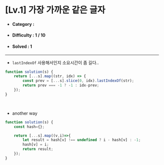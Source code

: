 # [Lv.1] 가장 가까운 같은 글자 
* #### Category : 
* #### Difficulty : 1 / 10  
* #### Solved : 1

<hr />

* `lastIndexOf` 사용해서인지 소요시간이 좀 길다.. 
```js
function solution(s) {
    return [...s].map((str, idx) => {
        const prev = [...s].slice(0, idx).lastIndexOf(str);
        return prev === -1 ? -1 : idx-prev;
    });
}
```

<br />

* another way
```js
function solution(s) {
    const hash={};

    return [...s].map((v,i)=>{
        let result = hash[v] !== undefined ? i - hash[v] : -1;
        hash[v] = i;
        return result;
    });
}
```